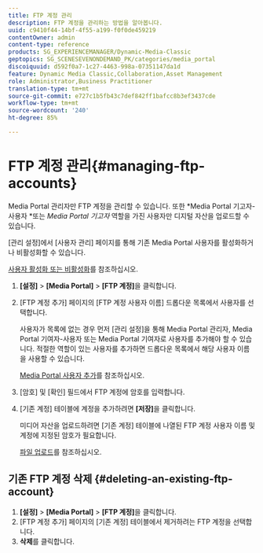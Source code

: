 ```yaml
---
title: FTP 계정 관리
description: FTP 계정을 관리하는 방법을 알아봅니다.
uuid: c9410f44-14bf-4f55-a199-f0f0de459219
contentOwner: admin
content-type: reference
products: SG_EXPERIENCEMANAGER/Dynamic-Media-Classic
geptopics: SG_SCENESEVENONDEMAND_PK/categories/media_portal
discoiquuid: d592f0a7-1c27-4463-998a-07351147da1d
feature: Dynamic Media Classic,Collaboration,Asset Management
role: Administrator,Business Practitioner
translation-type: tm+mt
source-git-commit: e727c1b5fb43c7def842ff1bafcc8b3ef3437cde
workflow-type: tm+mt
source-wordcount: '240'
ht-degree: 85%

---
```



# FTP 계정 관리{#managing-ftp-accounts}

Media Portal 관리자만 FTP 계정을 관리할 수 있습니다. 또한 *Media Portal 기고자-사용자 *또는 *Media Portal 기고자* 역할을 가진 사용자만 디지털 자산을 업로드할 수 있습니다.

[관리 설정]에서 [사용자 관리] 페이지를 통해 기존 Media Portal 사용자를 활성화하거나 비활성화할 수 있습니다.

[사용자 활성화 또는 비활성화](administration-setup.md#activating_or_deactivating_users)를 참조하십시오.

1. **[설정]** > **[Media Portal]** > **[FTP 계정]**&#x200B;을 클릭합니다.
1. [FTP 계정 추가] 페이지의 [FTP 계정 사용자 이름] 드롭다운 목록에서 사용자를 선택합니다.

   사용자가 목록에 없는 경우 먼저 [관리 설정]을 통해 Media Portal 관리자, Media Portal 기여자-사용자 또는 Media Portal 기여자로 사용자를 추가해야 할 수 있습니다. 적절한 역할이 있는 사용자를 추가하면 드롭다운 목록에서 해당 사용자 이름을 사용할 수 있습니다.

   [Media Portal 사용자 추가](adding-media-portal-users.md#adding_a_media_portal_user)를 참조하십시오.

1. [암호] 및 [확인] 필드에서 FTP 계정에 암호를 입력합니다.
1. [기존 계정] 테이블에 계정을 추가하려면 **[저장]**&#x200B;을 클릭합니다.

   미디어 자산을 업로드하려면 [기존 계정] 테이블에 나열된 FTP 계정 사용자 이름 및 계정에 지정된 암호가 필요합니다.

   [파일 업로드](uploading-files.md#uploading_files)를 참조하십시오.

## 기존 FTP 계정 삭제 {#deleting-an-existing-ftp-account}

1. **[설정]** > **[Media Portal]** > **[FTP 계정]**&#x200B;을 클릭합니다.
1. [FTP 계정 추가] 페이지의 [기존 계정] 테이블에서 제거하려는 FTP 계정을 선택합니다.
1. **삭제**&#x200B;를 클릭합니다.

